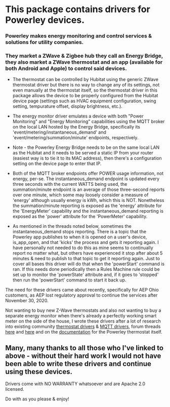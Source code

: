 
# This package contains drivers for Powerley devices.

### Powerley makes energy monitoring and control services & solutions for utility companies.

### They market a ZWave & Zigbee hub they call an Energy Bridge, they also market a ZWave thermostat and an app (available for both Android and Apple) to control said devices.

* The thermostat can be controlled by Hubitat using the generic ZWave thermostat driver but there is no way to change any of its settings, not even manually at the thermostat itself, so the thermostat driver in this package allows the device to be properly configured from the Hubitat device page (settings such as HVAC equipment configuration, swing setting, tempurature offset, display brightness, etc.).

* The energy monitor driver emulates a device with both "Power Monitoring" and "Energy Monitoring" capabilities using the MQTT broker on the local LAN hosted by the Energy Bridge, specifically its 'event/metering/instantaneous_demand' and 'event/metering/summation/minute' endpoints, respectively.

* Note - the Powerley Energy Bridge needs to be on the same local LAN as the Hubitat and it needs to be served a static IP from your router (easiest way is to tie it to its MAC address), then there's a configuration setting on the device page to enter that IP.

* Both of the MQTT broker endpoints offer POWER usage information, not energy, per-se. The instantaneous_demand endpoint is updated every three seconds with the current WATTS being used, the summation/minute endpoint is an average of those three-second reports over one minute, which some may loosely consider a measure of 'energy' although usually energy is kWh, which this is NOT. Nonetheless the summation/minute reporting is exposed as the 'energy' attribute for the 'EnergyMeter' capability and the instantaneous_demand reporting is exposed as the 'power' attribute for the 'PowerMeter' capability.

* As mentioned in the threads noted below, sometimes the instantaneous_demand stops reporting. There is a topic that the Powerley app publishes to when it is opened on a user's device, is_app_open, and that 'kicks' the process and gets it reporting again. I have personally not needed to do this as mine seems to continually report no matter what, but others have experienced it stop after about 5 minutes & need to publish to that topic to get it reporting again. Just to cover all bases this driver will do that when the 'powerStart' command is ran. If this needs done periodically then a Rules Machine rule could be set up to monitor the 'powerState' attribute and, if it goes to 'stopped' then run the 'powerStart' command to start it back up.

The need for these drivers came about recently, specifically for AEP Ohio customers, as AEP lost regulatory approval to continue the services after November 30, 2020.

Not wanting to buy new Z-Wave thermostats and also not wanting to buy a separate energy monitor when there's already a perfectly working smart meter on the side of the house, I wrote these drivers after a lot of research into existing community [thermostat drivers](https://github.com/djdizzyd/hubitat/blob/master/Drivers/Honeywell/Advanced-Honeywell-T6-Pro.groovy) & [MQTT drivers](https://github.com/mydevbox/hubitat-mqtt-link/tree/master/drivers/hubitat-mqtt-link-driver.groovy), forum threads [here](https://github.com/home-assistant/core/issues/20170) and [here](https://www.reddit.com/r/homeassistant/comments/j7ykh6/for_any_aep_ohio_customers_with_the_powerley/) and on the [documentation](https://opensmarthouse.org/zwavedatabase/1149/PowerleyThermostat-Assoc-Parameter.pdf) for the Powerley thermostat itself.

## Many, many thanks to all those who I've linked to above - without their hard work I would not have been able to write these drivers and continue using these devices.

Drivers come with NO WARRANTY whatsoever and are Apache 2.0 licensed.

Do with as you please & enjoy!
